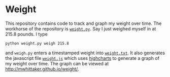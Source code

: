 # Weight #

This repository contains code to track and graph my weight over time. The
workhorse of the repository is [`weight.py`](weight.py). Say I just weighed
myself in at 215.8 pounds. I type

    python weight.py weigh 215.8

and `weigh.py` enters a timestamped weight into [`weight.txt`](weight.txt). It
also generates the javascript file [`weight.js`](weight.js) which uses
[highcharts](http://www.highcharts.com/) to generate a graph of my weight over
time. The graph can be viewed at http://mwhittaker.github.io/weight/.
